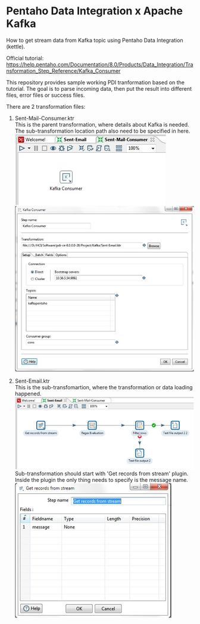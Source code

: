 # Pentaho Data Integration x Apache Kafka

How to get stream data from Kafka topic using Pentaho Data Integration (kettle).

Official tutorial: https://help.pentaho.com/Documentation/8.0/Products/Data_Integration/Transformation_Step_Reference/Kafka_Consumer

This repository provides sample working PDI tranformation based on the tutorial. The goal is to parse incoming data, then put the result into different files, error files or success files.

There are 2 transformation files:
1. Sent-Mail-Consumer.ktr<br>
This is the parent transformation, where details about Kafka is needed. The sub-transformation location path also need to be specified in here.<br>
![Alt text](Sent-Mail-Consumer.JPG?raw=true "Sent-Mail-Consumer Transformation")
![Alt text](Sent-Mail-Consumer-Details.JPG?raw=true "Detail of Kafka Consumer")

2. Sent-Email.ktr<br>
This is the sub-transfomartion, where the transformation or data loading happened.<br>
![Alt text](Sent-Email.JPG?raw=true "Sent-Email Transformation")
<br>Sub-transformation should start with 'Get records from stream' plugin. Inside the plugin the only thing needs to specify is the message name.<br>
![Alt text](Sent-Email-Stream.JPG?raw=true "Sent-Email Transformation")
